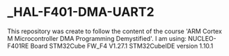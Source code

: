 # _HAL-F401-DMA-UART2
This repository was create to follow the content of the course 'ARM Cortex M Microcontroller DMA Programming Demystified'. I am using: NUCLEO-F401RE Board STM32Cube FW_F4 V1.27.1 STM32CubeIDE version 1.10.1
